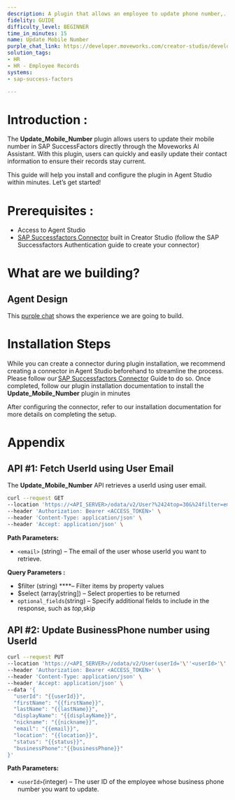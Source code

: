 ```yaml
---
description: A plugin that allows an employee to update phone number,.
fidelity: GUIDE
difficulty_level: BEGINNER
time_in_minutes: 15
name: Update Mobile Number
purple_chat_link: https://developer.moveworks.com/creator-studio/developer-tools/purple-chat?conversation=%7B%22startTimestamp%22%3A%2211%3A43+AM%22%2C%22messages%22%3A%5B%7B%22parts%22%3A%5B%7B%22richText%22%3A%22%3Cp%3EHey+Copilot%2C+I+need+to+update+my+mobile+number+in+SuccessFactors.%3C%2Fp%3E%22%7D%5D%2C%22role%22%3A%22user%22%7D%2C%7B%22parts%22%3A%5B%7B%22richText%22%3A%22%3Cp%3EI+can+assist+you+with+updating+your+mobile+number.+Could+you+please+provide+your+new+mobile+number%3F%3C%2Fp%3E%22%7D%5D%2C%22role%22%3A%22assistant%22%7D%2C%7B%22parts%22%3A%5B%7B%22richText%22%3A%22%3Cp%3ESure%2C+my+new+mobile+number+is+%2B1-234-567-8901.%3C%2Fp%3E%22%7D%5D%2C%22role%22%3A%22user%22%7D%2C%7B%22parts%22%3A%5B%7B%22richText%22%3A%22%3Cp%3EThank+you.+Let+me+confirm+the+details%3A+You+would+like+to+update+your+mobile+number+to+%2B1-234-567-8901.+Is+that+correct%3F%3C%2Fp%3E%22%7D%5D%2C%22role%22%3A%22assistant%22%7D%2C%7B%22parts%22%3A%5B%7B%22richText%22%3A%22%3Cp%3EYes%2C+that%27s+correct.%3C%2Fp%3E%22%7D%5D%2C%22role%22%3A%22user%22%7D%2C%7B%22parts%22%3A%5B%7B%22richText%22%3A%22%3Cp%3EGreat%21+I+am+updating+your+mobile+number+now.%3C%2Fp%3E%22%7D%2C%7B%22apiBlock%22%3A%7B%22code%22%3A%22Updating+details...%22%2C%22title%22%3A%22Updating+mobile+number%22%2C%22connectorName%22%3A%22sap-success-factors%22%7D%7D%5D%2C%22role%22%3A%22assistant%22%7D%2C%7B%22parts%22%3A%5B%7B%22richText%22%3A%22%3Cp%3EYour+mobile+number+has+been+successfully+updated+to+%2B1-234-567-8901+in+SuccessFactors.%3C%2Fp%3E%3Cp%3EIs+there+anything+else+I+can+help+you+with%3F%3C%2Fp%3E%22%7D%2C%7B%22citations%22%3A%5B%7B%22citationTitle%22%3A%22SuccessFactors+Profile%22%2C%22connectorName%22%3A%22successfactors%22%7D%5D%7D%5D%2C%22role%22%3A%22assistant%22%7D%5D%7D
solution_tags:
- HR
- HR - Employee Records
systems:
- sap-success-factors

---
```


# **Introduction :**

The **Update_Mobile_Number** plugin allows users to update their mobile number in SAP SuccessFactors directly through the Moveworks AI Assistant. With this plugin, users can quickly and easily update their contact information to ensure their records stay current.

This guide will help you install and configure the plugin in Agent Studio within minutes. Let’s get started!

# Prerequisites :

- Access to Agent Studio
- [SAP Successfactors Connector](https://developer.moveworks.com/creator-studio/resources/connector/?id=sap-success-factors&commit_id=21f2fb0f5f2b0852c62a72235121cd8d78d6b46b;) built in Creator Studio (follow the SAP  Successfactors  Authentication guide to create your connector)

# What are we building?

## **Agent Design**

This [purple chat](https://developer.moveworks.com/creator-studio/developer-tools/purple-chat?conversation=%7B%22startTimestamp%22%3A%2211%3A43+AM%22%2C%22messages%22%3A%5B%7B%22parts%22%3A%5B%7B%22richText%22%3A%22%3Cp%3EHey+Copilot%2C+I+need+to+update+my+mobile+number+in+SuccessFactors.%3C%2Fp%3E%22%7D%5D%2C%22role%22%3A%22user%22%7D%2C%7B%22parts%22%3A%5B%7B%22richText%22%3A%22%3Cp%3EI+can+assist+you+with+updating+your+mobile+number.+Could+you+please+provide+your+new+mobile+number%3F%3C%2Fp%3E%22%7D%5D%2C%22role%22%3A%22assistant%22%7D%2C%7B%22parts%22%3A%5B%7B%22richText%22%3A%22%3Cp%3ESure%2C+my+new+mobile+number+is+%2B1-234-567-8901.%3C%2Fp%3E%22%7D%5D%2C%22role%22%3A%22user%22%7D%2C%7B%22parts%22%3A%5B%7B%22richText%22%3A%22%3Cp%3EThank+you.+Let+me+confirm+the+details%3A+You+would+like+to+update+your+mobile+number+to+%2B1-234-567-8901.+Is+that+correct%3F%3C%2Fp%3E%22%7D%5D%2C%22role%22%3A%22assistant%22%7D%2C%7B%22parts%22%3A%5B%7B%22richText%22%3A%22%3Cp%3EYes%2C+that%27s+correct.%3C%2Fp%3E%22%7D%5D%2C%22role%22%3A%22user%22%7D%2C%7B%22parts%22%3A%5B%7B%22richText%22%3A%22%3Cp%3EGreat%21+I+am+updating+your+mobile+number+now.%3C%2Fp%3E%22%7D%2C%7B%22apiBlock%22%3A%7B%22code%22%3A%22Updating+details...%22%2C%22title%22%3A%22Updating+mobile+number%22%2C%22connectorName%22%3A%22sap-success-factors%22%7D%7D%5D%2C%22role%22%3A%22assistant%22%7D%2C%7B%22parts%22%3A%5B%7B%22richText%22%3A%22%3Cp%3EYour+mobile+number+has+been+successfully+updated+to+%2B1-234-567-8901+in+SuccessFactors.%3C%2Fp%3E%3Cp%3EIs+there+anything+else+I+can+help+you+with%3F%3C%2Fp%3E%22%7D%2C%7B%22citations%22%3A%5B%7B%22citationTitle%22%3A%22SuccessFactors+Profile%22%2C%22connectorName%22%3A%22successfactors%22%7D%5D%7D%5D%2C%22role%22%3A%22assistant%22%7D%5D%7D) shows the experience we are going to build.

# **Installation Steps**

While you can create a connector during plugin installation, we recommend creating a connector in Agent Studio beforehand to streamline the process. Please follow our [SAP Successfactors Connector](https://developer.moveworks.com/creator-studio/resources/connector/?id=sap-success-factors&commit_id=21f2fb0f5f2b0852c62a72235121cd8d78d6b46b;) Guide to do so. Once completed, follow our plugin installation documentation to install the  **Update_Mobile_Number** plugin in minutes

After configuring the connector, refer to our installation documentation for more details on completing the setup.

# **Appendix**

## API #1: **Fetch UserId using User Email**

The **Update_Mobile_Number** API retrieves a userId using user email.

```bash
curl --request GET
--location 'https://<API_SERVER>/odata/v2/User?%2424top=30&%24filter=email%20eq%20<email>&%24select=userId%2CfirstName%2ClastName%2CdisplayName%2Cnickname%2Cemail%2Clocation%2Cdepartment%2Cstatus%2Cgender%2CtimeZone%2CemployeeClass%2ChireDate%2CjobCode' \
--header 'Authorization: Bearer <ACCESS_TOKEN>' \
--header 'Content-Type: application/json' \
--header 'Accept: application/json' \
```

**Path Parameters:**

- `<email>` (string) – The email of the user whose userId you want to retrieve.

**Query Parameters :**

- $filter (string) ****– Filter items by property values
- $select (array[string]) – Select properties to be returned
- `optional_fields`(string) – Specify additional fields to include in the response, such as $top,$skip

## API #2: Update BusinessPhone number **using UserId**

```bash
curl --request PUT
--location 'https://<API_SERVER>//odata/v2/User(userId='\''<userId>'\'')' \
--header 'Authorization: Bearer <ACCESS_TOKEN>' \
--header 'Content-Type: application/json' \
--header 'Accept: application/json' \
--data '{
  "userId": "{{userId}}",
  "firstName": "{{firstName}}",
  "lastName": "{{lastName}}",
  "displayName": "{{displayName}}",
  "nickname": "{{nickname}}",
  "email": "{{email}}",
  "location": "{{location}}",
  "status": "{{status}}",
  "businessPhone":"{{businessPhone}}"
}'
```

**Path Parameters:**

- `<userId>`(integer) – The user ID of the employee whose business phone number you want to update.